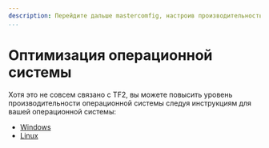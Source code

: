 ```yaml
---
description: Перейдите дальше mastercomfig, настроив производительность на уровне ОС.
...
```


# Оптимизация операционной системы

Хотя это не совсем связано с TF2, вы можете повысить уровень производительности операционной системы
следуя инструкциям для вашей операционной системы:

* [Windows](windows.md)
* [Linux](linux.md)

